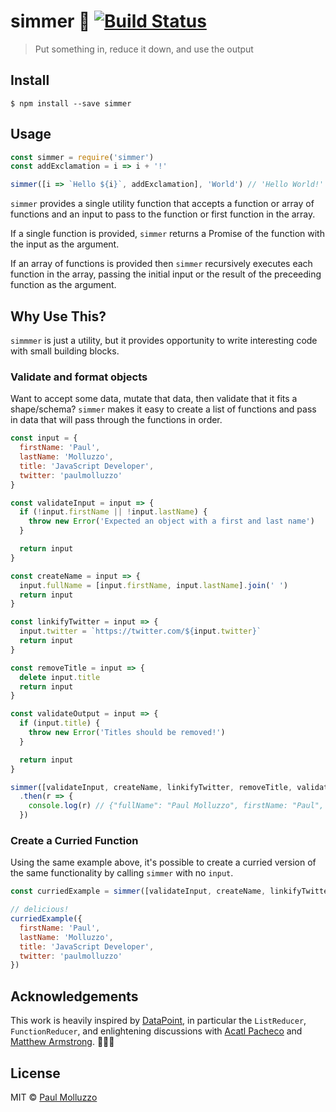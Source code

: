 # simmer 🍳 [![Build Status](https://travis-ci.org/paulmolluzzo/simmer.svg?branch=master)](https://travis-ci.org/paulmolluzzo/simmer)

> Put something in, reduce it down, and use the output

## Install

```
$ npm install --save simmer
```

## Usage

```js
const simmer = require('simmer')
const addExclamation = i => i + '!'

simmer([i => `Hello ${i}`, addExclamation], 'World') // 'Hello World!'
```

`simmer` provides a single utility function that accepts a function or array of functions and an input to pass to the function or first function in the array.

If a single function is provided, `simmer` returns a Promise of the function with the input as the argument.

If an array of functions is provided then `simmer` recursively executes each function in the array, passing the initial input or the result of the preceeding function as the argument.

## Why Use This?

`simmmer` is just a utility, but it provides opportunity to write interesting code with small building blocks.

### Validate and format objects

Want to accept some data, mutate that data, then validate that it fits a shape/schema? `simmer` makes it easy to create a list of functions and pass in data that will pass through the functions in order.

```js
const input = {
  firstName: 'Paul',
  lastName: 'Molluzzo',
  title: 'JavaScript Developer',
  twitter: 'paulmolluzzo'
}

const validateInput = input => {
  if (!input.firstName || !input.lastName) {
    throw new Error('Expected an object with a first and last name')
  }

  return input
}

const createName = input => {
  input.fullName = [input.firstName, input.lastName].join(' ')
  return input
}

const linkifyTwitter = input => {
  input.twitter = `https://twitter.com/${input.twitter}`
  return input
}

const removeTitle = input => {
  delete input.title
  return input
}

const validateOutput = input => {
  if (input.title) {
    throw new Error('Titles should be removed!')
  }

  return input
}

simmer([validateInput, createName, linkifyTwitter, removeTitle, validateOutput], input)
  .then(r => {
    console.log(r) // {"fullName": "Paul Molluzzo", firstName: "Paul", lastName: "Molluzzo", "twitter": "https://twitter.com/paulmolluzzo"}
  })
```

### Create a Curried Function

Using the same example above, it's possible to create a curried version of the same functionality by calling `simmer` with no `input`.

```js
const curriedExample = simmer([validateInput, createName, linkifyTwitter, removeTitle, validateOutput])

// delicious!
curriedExample({
  firstName: 'Paul',
  lastName: 'Molluzzo',
  title: 'JavaScript Developer',
  twitter: 'paulmolluzzo'
})
```

## Acknowledgements

This work is heavily inspired by [DataPoint](https://github.com/ViacomInc/data-point/), in particular the `ListReducer`, `FunctionReducer`, and enlightening discussions with [Acatl Pacheco](https://github.com/acatl) and [Matthew Armstrong](https://github.com/raingerber). 🙌🙌🙌

## License

MIT © [Paul Molluzzo](https://paul.molluzzo.com)
